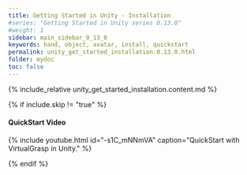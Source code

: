 ```yaml
---
title: Getting Started in Unity - Installation
#series: "Getting Started in Unity series 0.13.0"
#weight: 1
sidebar: main_sidebar_0_13_0
keywords: hand, object, avatar, install, quickstart
permalink: unity_get_started_installation.0.13.0.html
folder: mydoc
toc: false
---
```


{% include_relative unity_get_started_installation.content.md %}

{% if include.skip != "true" %}
#### QuickStart Video

<!--{% include warning.html content="The video below has been recorded for an outdated version of the SDK ([0.7.0](release_notes.0.9.6.html#v070-2021-09-17)). The process has been simplified with any newer version since (see [release notes](release_notes.html)). Please refer to the text instructions in this Getting Started guide for accurate guidelines." %}-->

{% include youtube.html id="-s1C_mNNmVA" caption="QuickStart with VirtualGrasp in Unity." %}

<!--{% include custom/series_acme_next.html %}-->
{% endif %}
